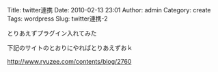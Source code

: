 Title: twitter連携
Date: 2010-02-13 23:01
Author: admin
Category: create
Tags: wordpress
Slug: twitter連携-2

とりあえずプラグイン入れてみた

下記のサイトのとおりにやればとりあえずおｋ

http://www.ryuzee.com/contents/blog/2760
